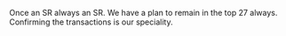 Once an SR always an SR.
We have a plan to remain in the top 27 always. Confirming the transactions is our speciality.
